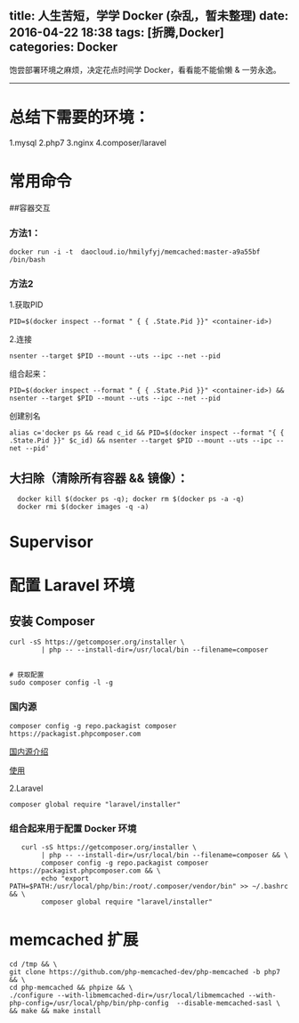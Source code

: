 title: 人生苦短，学学 Docker (杂乱，暂未整理)
date: 2016-04-22 18:38
tags: [折腾,Docker]
categories: Docker
---

饱尝部署环境之麻烦，决定花点时间学 Docker，看看能不能偷懒 & 一劳永逸。

<!-- more -->

---

# 总结下需要的环境：

1.mysql
2.php7
3.nginx
4.composer/laravel

# 常用命令

##容器交互

### 方法1：

    docker run -i -t  daocloud.io/hmilyfyj/memcached:master-a9a55bf  /bin/bash
    
      
### 方法2

1.获取PID

    PID=$(docker inspect --format " { { .State.Pid }}" <container-id>)

2.连接

    nsenter --target $PID --mount --uts --ipc --net --pid
    
组合起来：

    PID=$(docker inspect --format " { { .State.Pid }}" <container-id>) && nsenter --target $PID --mount --uts --ipc --net --pid
    
创建别名

    alias c='docker ps && read c_id && PID=$(docker inspect --format "{ { .State.Pid }}" $c_id) && nsenter --target $PID --mount --uts --ipc --net --pid'

## 大扫除（清除所有容器 && 镜像）：

      docker kill $(docker ps -q); docker rm $(docker ps -a -q)
      docker rmi $(docker images -q -a) 
    

# Supervisor
    
# 配置 Laravel 环境

## 安装 Composer


```Shell
curl -sS https://getcomposer.org/installer \
        | php -- --install-dir=/usr/local/bin --filename=composer
    
        
# 获取配置
sudo composer config -l -g
```

### 国内源

    composer config -g repo.packagist composer https://packagist.phpcomposer.com
    
[国内源介绍][1]



[使用][2]

2.Laravel

    composer global require "laravel/installer"

### 组合起来用于配置 Docker 环境

```Shell
   curl -sS https://getcomposer.org/installer \
        | php -- --install-dir=/usr/local/bin --filename=composer && \
        composer config -g repo.packagist composer https://packagist.phpcomposer.com && \
        echo "export PATH=$PATH:/usr/local/php/bin:/root/.composer/vendor/bin" >> ~/.bashrc && \
        composer global require "laravel/installer" 
```


# memcached 扩展


```Shell
cd /tmp && \
git clone https://github.com/php-memcached-dev/php-memcached -b php7 && \ 
cd php-memcached && phpize && \
./configure --with-libmemcached-dir=/usr/local/libmemcached --with-php-config=/usr/local/php/bin/php-config  --disable-memcached-sasl \ 
&& make && make install

```


  [1]: http://pkg.phpcomposer.com/
  [2]: http://bbs.csdn.net/topics/390250412